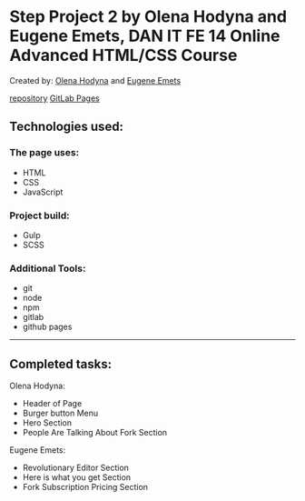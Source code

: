 # Step Project 2 by Olena Hodyna and Eugene Emets, DAN IT FE 14 Online Advanced HTML/CSS Course

Created by: [Olena Hodyna](https://gitlab.com/Aeternus22) and [Eugene Emets](https://gitlab.com/expero1)

[repository](https://gitlab.com/expero1/step-project-forkio)
[GitLab Pages](https://expero1.gitlab.io/step-project-forkio/)
## Technologies used:

### The page uses:

- HTML
- CSS
- JavaScript

### Project build:

- Gulp
- SCSS

  
### Additional Tools:
- git
- node
- npm
- gitlab
- github pages
---
## Completed tasks:

Olena Hodyna:

- Header of Page
- Burger button Menu
- Hero Section
- People Are Talking About Fork Section

Eugene Emets:

- Revolutionary Editor Section
- Here is what you get Section
- Fork Subscription Pricing Section
